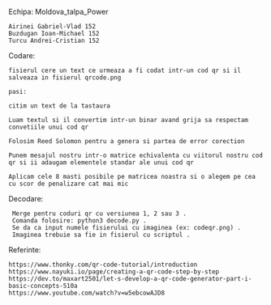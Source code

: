 Echipa: Moldova_talpa_Power

    Airinei Gabriel-Vlad 152
    Buzdugan Ioan-Michael 152
    Turcu Andrei-Cristian 152
    



Codare:

    fisierul cere un text ce urmeaza a fi codat intr-un cod qr si il salveaza in fisierul qrcode.png

    pasi:

    citim un text de la tastaura

    Luam textul si il convertim intr-un binar avand grija sa respectam convetiile unui cod qr

    Folosim Reed Solomon pentru a genera si partea de error corection

    Punem mesajul nostru intr-o matrice echivalenta cu viitorul nostru cod qr si ii adaugam elementele standar ale unui cod qr

    Aplicam cele 8 masti posibile pe matricea noastra si o alegem pe cea cu scor de penalizare cat mai mic



Decodare:

     Merge pentru coduri qr cu versiunea 1, 2 sau 3 . 
     Comanda folosire: python3 decode.py .
     Se da ca input numele fisierului cu imaginea (ex: codeqr.png) .
     Imaginea trebuie sa fie in fisierul cu scriptul .


Referinte:

    https://www.thonky.com/qr-code-tutorial/introduction
    https://www.nayuki.io/page/creating-a-qr-code-step-by-step
    https://dev.to/maxart2501/let-s-develop-a-qr-code-generator-part-i-basic-concepts-510a
    https://www.youtube.com/watch?v=w5ebcowAJD8
